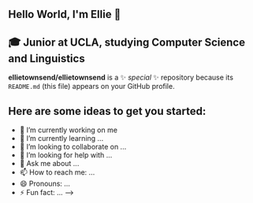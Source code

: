 ## Hello World, I'm Ellie 👋
## 🎓 Junior at UCLA, studying Computer Science and Linguistics
**ellietownsend/ellietownsend** is a ✨ _special_ ✨ repository because its `README.md` (this file) appears on your GitHub profile.

## Here are some ideas to get you started:

- 🔭 I’m currently working on me
- 🌱 I’m currently learning ...
- 👯 I’m looking to collaborate on ...
- 🤔 I’m looking for help with ...
- 💬 Ask me about ...
- 📫 How to reach me: ...
- 😄 Pronouns: ...
- ⚡ Fun fact: ...
-->
